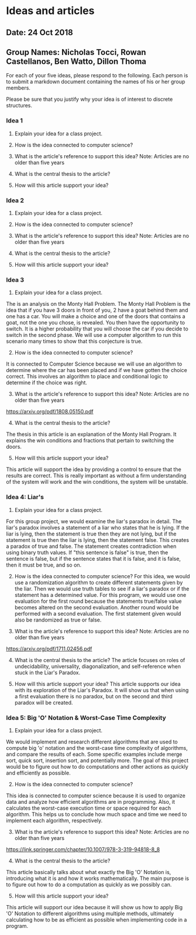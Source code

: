 # Ideas and articles


## Date: 24 Oct 2018
## Group Names: Nicholas Tocci, Rowan Castellanos, Ben Watto, Dillon Thoma




For each of your five ideas, please respond to the following. Each person is to submit a markdown document containing the names of his or her group members.

Please be sure that you justify why your idea is of interest to discrete structures.



### Idea 1
1) Explain your idea for a class project.

2) How is the idea connected to computer science?

3) What is the article's reference to support this idea? Note: Articles are no older than five years

4) What is the central thesis to the article?

5) How will this article support your idea?


### Idea 2
1) Explain your idea for a class project.

2) How is the idea connected to computer science?

3) What is the article's reference to support this idea? Note: Articles are no older than five years

4) What is the central thesis to the article?

5) How will this article support your idea?


### Idea 3
1) Explain your idea for a class project.

The is an analysis on the Monty Hall Problem. The Monty Hall Problem is the idea that if you have 3 doors in front of you, 2 have a goat behind them and one has a car. You will make a choice and one of the doors that contains a goat, not the one you chose, is revealed. You then have the opportunity to switch. It is a higher probability that you will choose the car if you decide to switch in the second phase. We will use a computer algorithm to run this scenario many times to show that this conjecture is true.

2) How is the idea connected to computer science?

It is connected to Computer Science because we will use an algorithm to determine where the car has been placed and if we have gotten the choice correct. This involves an algorithm to place and conditional logic to determine if the choice was right.

3) What is the article's reference to support this idea? Note: Articles are no older than five years

https://arxiv.org/pdf/1808.05150.pdf

4) What is the central thesis to the article?

The thesis in this article is an explanation of the Monty Hall Program. It explains the win conditions and fractions that pertain to switching the doors.

5) How will this article support your idea?

This article will support the idea by providing a control to ensure that the results are correct. This is really important as without a firm understanding of the system will work and the win conditions, the system will be unstable.

### Idea 4: Liar's
1) Explain your idea for a class project.

For this group project, we would examine the liar's paradox in detail. The liar's paradox involves a statement of a liar who states that he is lying. If the liar is lying, then the statement is true then they are not lying, but if the statement is true then the liar is lying, then the statement false. This creates a paradox of true and false. The statement creates contradiction when using binary truth values. If "this sentence is false" is true, then the sentence is false, but if the sentence states that it is false, and it is false, then it must be true, and so on.

2) How is the idea connected to computer science?
For this idea, we would use a randomization algorithm to create different statements given by the liar. Then we would use truth tables to see if a liar's paradox or if the statement has a determined value. For this program, we would use one evaluation for the first round because the statements true/false value becomes altered on the second evaluation. Another round would be performed with a second evaluation. The first statement given would also be randomized as true or false.

3) What is the article's reference to support this idea? Note: Articles are no older than five years

https://arxiv.org/pdf/1711.02456.pdf

4) What is the central thesis to the article?
The article focuses on roles of undecidability, universality, diagonalization, and self-reference when stuck in the Liar's Paradox.

5) How will this article support your idea?
This article supports our idea with its exploration of the Liar's Paradox. It will show us that when using a first evaluation there is no paradox, but on the second and third paradox will be created.


### Idea 5: Big 'O' Notation & Worst-Case Time Complexity
1) Explain your idea for a class project.

We would implement and research different algorithms that are used to compute big 'o' notation and the worst-case time complexity of algorithms, and compare the results of each. Some specific examples include merge sort, quick sort, insertion sort, and potentially more. The goal of this project would be to figure out how to do computations and other actions as quickly and efficiently as possible.

2) How is the idea connected to computer science?

This idea is connected to computer science because it is used to organize data and analyze how efficient algorithms are in programming. Also, it calculates the worst-case execution time or space required for each algorithm. This helps us to conclude how much space and time we need to implement each algorithm, respectively.

3) What is the article's reference to support this idea? Note: Articles are no older than five years

https://link.springer.com/chapter/10.1007/978-3-319-94818-8_8

4) What is the central thesis to the article?

This article basically talks about what exactly the Big 'O' Notation is, introducing what it is and how it works mathematically. The main purpose is to figure out how to do a computation as quickly as we possibly can.

5) How will this article support your idea?

This article will support our idea because it will show us how to apply Big 'O' Notation to different algorithms using multiple methods, ultimately calculating how to be as efficient as possible when implementing code in a program.

